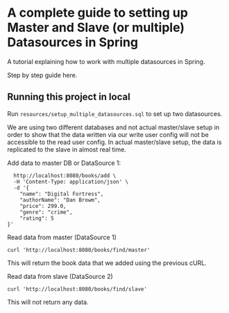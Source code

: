 # A complete guide to setting up Master and Slave (or multiple) Datasources in Spring
A tutorial explaining how to work with multiple datasources in Spring.

Step by step guide here.

## Running this project in local

Run `resources/setup_multiple_datasources.sql` to set up two datasources.

We are using two different databases and not actual master/slave setup in order to show that the data written via our write user config will not be accessible to the read user config. In actual master/slave setup, the data is replicated to the slave in almost real time.

Add data to master DB or DataSource 1:
```curl -X POST \
  http://localhost:8080/books/add \
  -H 'Content-Type: application/json' \
  -d '{
	"name": "Digital Fortress",
	"authorName": "Dan Browm",
	"price": 299.0,
	"genre": "crime",
	"rating": 5
}'
```

Read data from master (DataSource 1)

```curl 'http://localhost:8080/books/find/master'```

This will return the book data that we added using the previous cURL.

Read data from slave (DataSource 2)

```curl 'http://localhost:8080/books/find/slave'```

This will not return any data.

